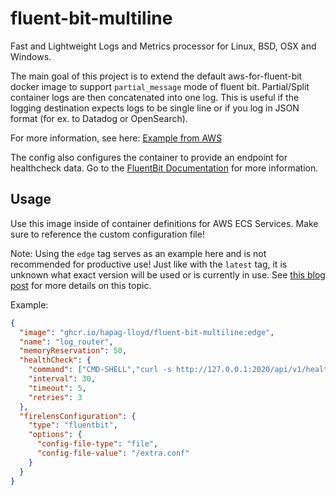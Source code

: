 # fluent-bit-multiline

Fast and Lightweight Logs and Metrics processor for Linux, BSD, OSX and Windows.

The main goal of this project is to extend the default aws-for-fluent-bit docker image
to support `partial_message` mode of fluent bit. Partial/Split container logs are then concatenated into one log.
This is useful if the logging destination expects logs to be single line or if you
log in JSON format (for ex. to Datadog or OpenSearch).

For more information, see here: [Example from AWS](https://github.com/aws-samples/amazon-ecs-firelens-examples/tree/mainline/examples/fluent-bit/filter-multiline-partial-message-mode)

The config also configures the container to provide an endpoint for healthcheck data.
Go to the [FluentBit Documentation](https://docs.fluentbit.io/manual/administration/monitoring#health-check-for-fluent-bit) for more information.

## Usage

Use this image inside of container definitions for AWS ECS Services. Make sure to reference the custom configuration
file!

Note: Using the `edge` tag serves as an example here and is not recommended for productive use!
Just like with the `latest` tag, it is unknown what exact version will be used or is currently in use.
See [this blog post](https://vsupalov.com/docker-latest-tag/) for more details on this topic.

Example:

```json
{
  "image": "ghcr.io/hapag-lloyd/fluent-bit-multiline:edge",
  "name": "log_router",
  "memoryReservation": 50,
  "healthCheck": {
    "command": ["CMD-SHELL","curl -s http://127.0.0.1:2020/api/v1/health || exit 1"],
    "interval": 30,
    "timeout": 5,
    "retries": 3
  },
  "firelensConfiguration": {
    "type": "fluentbit",
    "options": {
      "config-file-type": "file",
      "config-file-value": "/extra.conf"
    }
  }
}
```
